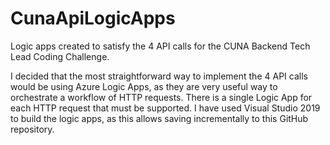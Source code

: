 # CunaApiLogicApps
Logic apps created to satisfy the 4 API calls for the CUNA Backend Tech Lead Coding Challenge.

I decided that the most straightforward way to implement the 4 API calls would be using Azure Logic Apps, as they are very useful way to orchestrate a workflow of HTTP requests.
There is a single Logic App for each HTTP request that must be supported.  I have used Visual Studio 2019 to build the logic apps, as this allows saving incrementally to this GitHub repository.
